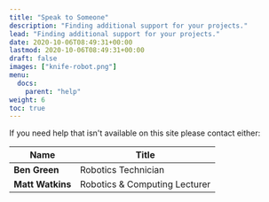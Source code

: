```yaml
---
title: "Speak to Someone"
description: "Finding additional support for your projects."
lead: "Finding additional support for your projects."
date: 2020-10-06T08:49:31+00:00
lastmod: 2020-10-06T08:49:31+00:00
draft: false
images: ["knife-robot.png"]
menu:
  docs:
    parent: "help"
weight: 6
toc: true
---
```


If you need help that isn't available on this site please contact either:


| Name      | Title |
| ----------- | ----------- |
| **Ben Green** | Robotics Technician |
| **Matt Watkins** | Robotics & Computing Lecturer |